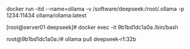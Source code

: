docker run -itd --name=ollama -v /software/deepseek:/root/.ollama -p 1234:11434 ollama/ollama:latest

[root@server01 deepseek]# docker exec -it 9b1bd1dc1a0a /bin/bash

root@9b1bd1dc1a0a:/# ollama pull deepseek-r1:32b